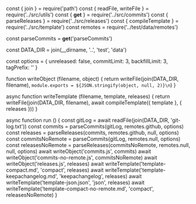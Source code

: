 const { join } = require('path')
const { readFile, writeFile } = require('../src/utils')
const { __get__ } = require('../src/commits')
const { parseReleases } = require('../src/releases')
const { compileTemplate } = require('../src/template')
const remotes = require('../test/data/remotes')

const parseCommits = __get__('parseCommits')

const DATA_DIR = join(__dirname, '..', 'test', 'data')

const options = {
  unreleased: false,
  commitLimit: 3,
  backfillLimit: 3,
  tagPrefix: ''
}

function writeObject (filename, object) {
  return writeFile(join(DATA_DIR, filename), `module.exports = ${JSON.stringify(object, null, 2)}\n`)
}

async function writeTemplate (filename, template, releases) {
  return writeFile(join(DATA_DIR, filename), await compileTemplate({ template }, { releases }))
}

async function run () {
  const gitLog = await readFile(join(DATA_DIR, 'git-log.txt'))
  const commits = parseCommits(gitLog, remotes.github, options)
  const releases = parseReleases(commits, remotes.github, null, options)
  const commitsNoRemote = parseCommits(gitLog, remotes.null, options)
  const releasesNoRemote = parseReleases(commitsNoRemote, remotes.null, null, options)
  await writeObject('commits.js', commits)
  await writeObject('commits-no-remote.js', commitsNoRemote)
  await writeObject('releases.js', releases)
  await writeTemplate('template-compact.md', 'compact', releases)
  await writeTemplate('template-keepachangelog.md', 'keepachangelog', releases)
  await writeTemplate('template-json.json', 'json', releases)
  await writeTemplate('template-compact-no-remote.md', 'compact', releasesNoRemote)
}

